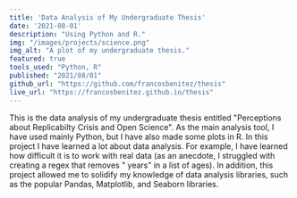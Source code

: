 ```yaml
---
title: 'Data Analysis of My Undergraduate Thesis'
date: '2021-08-01'
description: "Using Python and R."
img: "/images/projects/science.png"
img_alt: "A plot of my undergraduate thesis."
featured: true
tools_used: "Python, R"
published: "2021/08/01"
github_url: "https://github.com/francosbenitez/thesis"
live_url: "https://francosbenitez.github.io/thesis"
---
```


This is the data analysis of my undergraduate thesis entitled "Perceptions about Replicabilty Crisis and Open Science". As the main analysis tool, I have used mainly Python, but I have also made some plots in R. In this project I have learned a lot about data analysis. For example, I have learned how difficult it is to work with real data (as an anecdote, I struggled with creating a regex that removes " years" in a list of ages). In addition, this project allowed me to solidify my knowledge of data analysis libraries, such as the popular Pandas, Matplotlib, and Seaborn libraries.